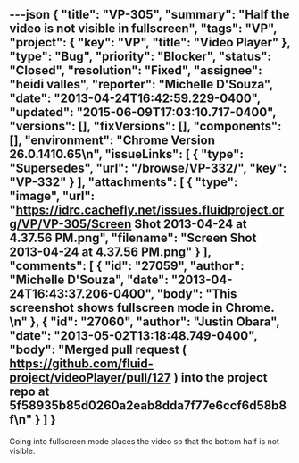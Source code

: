 ---json
{
  "title": "VP-305",
  "summary": "Half the video is not visible in fullscreen",
  "tags": "VP",
  "project": {
    "key": "VP",
    "title": "Video Player"
  },
  "type": "Bug",
  "priority": "Blocker",
  "status": "Closed",
  "resolution": "Fixed",
  "assignee": "heidi valles",
  "reporter": "Michelle D'Souza",
  "date": "2013-04-24T16:42:59.229-0400",
  "updated": "2015-06-09T17:03:10.717-0400",
  "versions": [],
  "fixVersions": [],
  "components": [],
  "environment": "Chrome Version 26.0.1410.65\n",
  "issueLinks": [
    {
      "type": "Supersedes",
      "url": "/browse/VP-332/",
      "key": "VP-332"
    }
  ],
  "attachments": [
    {
      "type": "image",
      "url": "https://idrc.cachefly.net/issues.fluidproject.org/VP/VP-305/Screen Shot 2013-04-24 at 4.37.56 PM.png",
      "filename": "Screen Shot 2013-04-24 at 4.37.56 PM.png"
    }
  ],
  "comments": [
    {
      "id": "27059",
      "author": "Michelle D'Souza",
      "date": "2013-04-24T16:43:37.206-0400",
      "body": "This screenshot shows fullscreen mode in Chrome.&#x20;\n"
    },
    {
      "id": "27060",
      "author": "Justin Obara",
      "date": "2013-05-02T13:18:48.749-0400",
      "body": "Merged pull request ( <https://github.com/fluid-project/videoPlayer/pull/127> ) into the project repo at 5f58935b85d0260a2eab8dda7f77e6ccf6d58b8f\n"
    }
  ]
}
---
Going into fullscreen mode places the video so that the bottom half is not visible.&#x20;

        